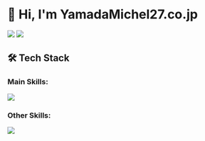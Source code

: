 <h1 align="left">👋 Hi, I'm YamadaMichel27.co.jp</h1>

<div align="left">
  <img src="http://github-profile-summary-cards.vercel.app/api/cards/most-commit-language?username=yamada-michel27" />
  <img src="https://github-readme-stats.vercel.app/api/top-langs?username=yamada-michel27&show_icons=true&locale=en&layout=compact" />
</div>

###

## 🛠️ Tech Stack

### Main Skills:
<p align="left">
  <a href="https://skillicons.dev">
    <img src="https://skillicons.dev/icons?i=py,ts,js,docker,postgres,mongodb,html,css,nodejs,react,threejs" />
  </a>
</p>

### Other Skills:
<p align="left">
  <a href="https://skillicons.dev">
    <img src="https://skillicons.dev/icons?i=c,cpp,mysql,nodejs,vue,nextjs,nuxtjs,nestjs,p5js,fastapi,flask,django,linux,postman" />
  </a>
</p>
